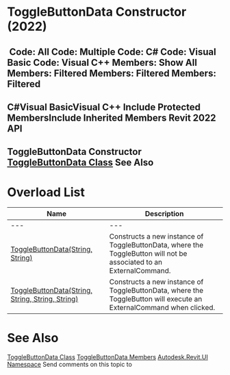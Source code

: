 # ToggleButtonData Constructor (2022)

﻿
 Code: All Code: Multiple Code: C# Code: Visual Basic Code: Visual C++  Members: Show All Members: Filtered Members: Filtered Members: Filtered   
---  
C#Visual BasicVisual C++
Include Protected MembersInclude Inherited Members
Revit 2022 API  
---  
ToggleButtonData Constructor   
[ToggleButtonData Class](ca92168b-f675-ce48-f1e3-fd5640762ad8.md "ToggleButtonData Class") See Also  
---  
# Overload List
| Name | Description |
| --- | --- |
| --- | --- | --- |
| [ToggleButtonData(String, String)](309eb3ec-4fb5-e4d0-e44c-183a48afe0ba.md "ToggleButtonData Constructor \(String, String\)") | Constructs a new instance of ToggleButtonData, where the ToggleButton will not be associated to an ExternalCommand. |
| [ToggleButtonData(String, String, String, String)](079c68bf-3bb5-7146-2631-91a33885b9c5.md "ToggleButtonData Constructor \(String, String, String, String\)") | Constructs a new instance of ToggleButtonData, where the ToggleButton will execute an ExternalCommand when clicked. |

# See Also
[ToggleButtonData Class](ca92168b-f675-ce48-f1e3-fd5640762ad8.md "ToggleButtonData Class")
[ToggleButtonData Members](c483d306-8fec-a0d2-3d3c-d1b8082d6fb2.md "ToggleButtonData Members")
[Autodesk.Revit.UI Namespace](e86fd90a-8957-02a6-da7f-ced248966e3e.md "Autodesk.Revit.UI Namespace")
Send comments on this topic to 
